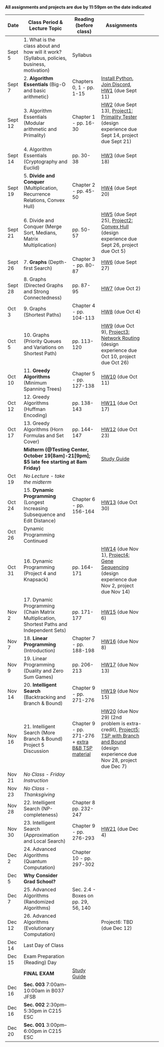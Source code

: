 
**All assignments and projects are due by 11:59pm on the date indicated**

| Date | Class Period & Lecture Topic | Reading (before class) | Assignments |
| --- | --- | --- | --- |
| Sept 5 | 1. What is the class about and how will it work?  (Syllabus, policies, business, motivation) | Syllabus |   |
| Sept 7 | 2. **Algorithm Essentials** (Big-O and basic arithmetic) | Chapters 0, 1 - pp. 1-15 | [Install Python](./installing-python.md), [Join Discord](./discord.md), [HW1](assignments.md#1) (due Sept 11) |
| Sept 12 | 3. Algorithm Essentials (Modular arithmetic and Primality) | Chapter 1 - pp. 16-30 | [HW2](assignments.md#2) (due Sept 13), [Project1: Primality Tester](projects/project1-fermat/Fermat.md) (design experience due Sept 14, project due Sept 21) |
| Sept 14 | 4. Algorithm Essentials (Cryptography and Euclid) | pp. 30-38 | [HW3](assignments.md#3) (due Sept 18) |
| Sept 19 | 5. **Divide and Conquer** (Multiplication, Recurrence Relations, Convex Hull) | Chapter 2 - pp. 45-50 | [HW4](assignments.md#4) (due Sept 20) |
| Sept 21 | 6. Divide and Conquer (Merge Sort, Medians, Matrix Multiplication) | pp. 50-57 | [HW5](assignments.md#5) (due Sept 25), [Project2: Convex Hull](projects/project2-convex-hull/ConvexHull.md) (design experience due Sept 26, project due Oct 5)  |
| Sept 26 | 7. **Graphs** (Depth-first Search) | Chapter 3 - pp. 80-87 | [HW6](assignments.md#6) (due Sept 27) |
| Sept 28 | 8. Graphs (Directed Graphs and Strong Connectedness) | pp. 87-95 | [HW7](assignments.md#7) (due Oct 2) |
| Oct 3 | 9. Graphs (Shortest Paths) | Chapter 4 - pp. 104-113 | [HW8](assignments.md#8) (due Oct 4) |
| Oct 5 | 10. Graphs (Priority Queues and Variations on Shortest Path) | pp. 113-120 | [HW9](assignments.md#9) (due Oct 9), [Project3: Network Routing](projects/project3-network-routing/NetworkRouting.md) (design experience due Oct 10, project due Oct 26) |
| Oct 10 | 11. **Greedy Algorithms** (Minimum Spanning Trees) | Chapter 5 - pp. 127-138 | [HW10](assignments.md#10) (due Oct 11) |
| Oct 12 |  12. Greedy Algorithms (Huffman Encoding) | pp. 138-143 | [HW11](assignments.md#11) (due Oct 17) |
| Oct 17 | 13. Greedy Algorithms (Horn Formulas and Set Cover) | pp. 144-147 | [HW12](assignments.md#12) (due Oct 23) |
| <td colspan=2>**Midterm (@Testing Center, October 19[8am]-21[9pm]; $5 late fee starting at 8am Friday)** </td> <td> [Study Guide](misc/midterm_study_guide.pdf) </td> |
| Oct 19 | *No Lecture - take the midterm* |  |  |
| Oct 24 | 15. **Dynamic Programming** (Longest Increasing Subsequence and Edit Distance) | Chapter 6 - pp. 156-164 | [HW13](assignments.md#13) (due Oct 30) |
| Oct 26 | Dynamic Programming Continued |  |  |
| Oct 31 | 16. Dynamic Programming (Project 4 and Knapsack) | pp. 164-171 | [HW14](assignments.md#14) (due Nov 1), [Project4: Gene Sequencing](projects/project4-gene-sequencing/GeneSequencing.md) (design experience due Nov 2, project due Nov 14) |
| Nov 2 | 17. Dynamic Programming (Chain Matrix Multiplication, Shortest Paths and Independent Sets) | pp. 171-177 | [HW15](assignments.md#15) (due Nov 6) |
| Nov 7 | 18. **Linear Programming** (Introduction) | Chapter 7 - pp. 188-198 | [HW16](assignments.md#16) (due Nov 8) |
| Nov 9 | 19. Linear Programming (Duality and Zero Sum Games) | pp. 206-213 | [HW17](assignments.md#17) (due Nov 13) |
| Nov 14 | 20. **Intelligent Search** (Backtracking and Branch & Bound) | Chapter 9 - pp. 271-276 | [HW19](assignments.md#19) (due Nov 15) |
| Nov 16 | 21. Intelligent Search (More Branch & Bound) Project 5 Discussion  | Chapter 9 - pp. 271-276 + [extra B&B TSP material](misc/TSPHorowitz.pdf) | [HW20](assignments.md#20) (due Nov 29) (2nd problem is extra-credit), [Project5: TSP with Branch and Bound](projects/project5-tsp/TSP.md) (design experience due Nov 28, project due Dec 7) |
| Nov 21 | *No Class - Friday Instruction* |  |  |
| Nov 23 | *No Class - Thanksgiving* |  |  |
| Nov 28 | 22. Intelligent Search (NP-completeness) | Chapter 8 pp. 232-247  |  |
| Nov 30 | 23.  Intelligent Search (Approximation and Local Search) | Chapter 9 - pp. 276-293 | [HW21](assignments.md#21) (due Dec 4) |
| Dec 2 | 24. Advanced Algorithms (Quantum Computation) | Chapter 10 - pp. 297-302 |  |
| Dec 5 | **Why Consider Grad School?** |  |  |
| Dec 7 | 25. Advanced Algorithms (Randomized Algorithms) | Sec. 2.4 - Boxes on pp. 29, 56, 140 | |
| Dec 12 | 26. Advanced Algorithms (Evolutionary Computation) |  | Project6: TBD (due Dec 12)  |
| Dec 14 | Last Day of Class |  |  |
| Dec 15 | Exam Preparation (Reading) Day |  |  |
|  | **FINAL EXAM** |   [Study Guide](misc/final_study_guide.pdf)  |  |
| Dec 16 | **Sec. 003** 7:00am–10:00am in B037 JFSB | |
| Dec 16 | **Sec. 002** 2:30pm–5:30pm in C215 ESC |  |
| Dec 20 | **Sec. 001** 3:00pm–6:00pm in C215 ESC |  |
